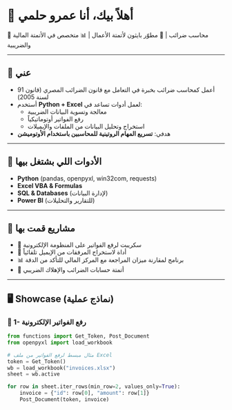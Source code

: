 

# 👋 أهلاً بيك، أنا عمرو حلمي  
💼 محاسب ضرائب | 🐍 مطوّر بايثون لأتمتة الأعمال | 📊 متخصص في الأتمتة المالية والضريبية  

---

## 🚀 عني
- أعمل كمحاسب ضرائب بخبرة في التعامل مع قانون الضرائب المصري (قانون 91 لسنة 2005)  
- أستخدم **Python + Excel** لعمل أدوات تساعد في:  
  - معالجة وتسوية البيانات الضريبية  
  - رفع الفواتير أوتوماتيكياً  
  - استخراج وتحليل البيانات من الملفات والإيميلات  
- هدفي: **تسريع المهام الروتينية للمحاسبين باستخدام الأوتوميشن**  

---

## 🔧 الأدوات اللي بشتغل بيها
- **Python** (pandas, openpyxl, win32com, requests)  
- **Excel VBA & Formulas**  
- **SQL & Databases** (لإدارة البيانات)  
- **Power BI** (للتقارير والتحليلات)  

---

## 📌 مشاريع قمت بها
- 🧾 سكريبت لرفع الفواتير على المنظومة الإلكترونية  
- 📂 أداة لاستخراج المرفقات من الإيميل تلقائياً  
- 📊 برنامج لمقارنة ميزان المراجعة مع المركز المالي للتأكد من الدقة  
- 🏦 أتمتة حسابات الضرائب والإهلاك الضريبي  

---

## 🖥️ Showcase (نماذج عملية)

### 🔹 1- رفع الفواتير الإلكترونية
```python
from functions import Get_Token, Post_Document
from openpyxl import load_workbook

# مثال مبسط لرفع الفواتير من ملف Excel
token = Get_Token()
wb = load_workbook("invoices.xlsx")
sheet = wb.active

for row in sheet.iter_rows(min_row=2, values_only=True):
    invoice = {"id": row[0], "amount": row[1]}
    Post_Document(token, invoice)
